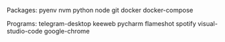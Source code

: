 Packages:
    pyenv
    nvm
    python
    node
    git
    docker
    docker-compose
    

Programs:
    telegram-desktop
    keeweb
    pycharm
    flameshot
    spotify
    visual-studio-code
    google-chrome

